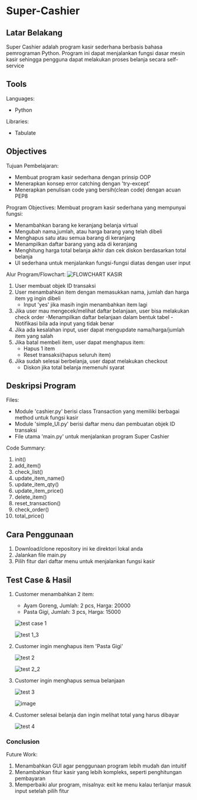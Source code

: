 # Super-Cashier


## Latar Belakang
Super Cashier adalah program kasir sederhana berbasis bahasa pemrograman Python. 
Program ini dapat menjalankan fungsi dasar mesin kasir sehingga pengguna dapat melakukan proses belanja secara self-service

## Tools
Languages: 
- Python

Libraries:
- Tabulate

## Objectives
Tujuan Pembelajaran:
- Membuat program kasir sederhana dengan prinsip OOP
- Menerapkan konsep error catching dengan 'try-except'
- Menerapkan penulisan code yang bersih(clean code) dengan acuan PEP8

Program Objectives:
Membuat program kasir sederhana yang mempunyai fungsi:
- Menambahkan barang ke keranjang belanja virtual
- Mengubah nama,jumlah, atau harga barang yang telah dibeli
- Menghapus satu atau semua barang di keranjang
- Menampilkan daftar barang yang ada di keranjang
- Menghitung harga total belanja akhir dan cek diskon berdasarkan total belanja 
- UI sederhana untuk menjalankan fungsi-fungsi diatas dengan user input

Alur Program/Flowchart:
![FLOWCHART KASIR](https://user-images.githubusercontent.com/122888994/216419676-545da74c-c9f1-4ba1-aa25-ba4289d85c0e.png)

1. User membuat objek ID transaksi
2. User menambahkan item dengan memasukkan nama, jumlah dan harga item yg ingin dibeli
    - Input 'yes' jika masih ingin menambahkan item lagi
3. Jika user mau mengecek/melihat daftar belanjaan, user bisa melakukan check order
    -Menampilkan daftar belanjaan dalam bentuk tabel
    -Notifikasi bila ada input yang tidak benar
5. Jika ada kesalahan input, user dapat mengupdate nama/harga/jumlah item yang salah
6. Jika batal membeli item, user dapat menghapus item:
    - Hapus 1 item
    - Reset transaksi(hapus seluruh item)
 7. Jika sudah selesai berbelanja, user dapat melakukan checkout
    - Diskon jika total belanja memenuhi syarat

## Deskripsi Program
Files:
- Module 'cashier.py' berisi class Transaction yang memiliki berbagai method untuk fungsi kasir
- Module 'simple_UI.py' berisi daftar menu dan pembuatan objek ID transaksi
- File utama 'main.py' untuk menjalankan program Super Cashier

Code Summary:
1. init()
2. add_item()
3. check_list()
4. update_item_name()
5. update_item_qty()
6. update_item_price()
7. delete_item()
8. reset_transaction()
9. check_order()
10. total_price()

## Cara Penggunaan
1. Download/clone repository ini ke direktori lokal anda
2. Jalankan file main.py
3. Pilih fitur dari daftar menu untuk menjalankan fungsi kasir

## Test Case & Hasil
1.  Customer menambahkan 2 item:
    - Ayam Goreng, Jumlah: 2 pcs, Harga: 20000
    - Pasta Gigi, Jumlah: 3 pcs, Harga: 15000
    
    ![test case 1](https://user-images.githubusercontent.com/122888994/216420674-4d42f9d7-0bce-403f-9cdd-6876004eb924.png)

    
    ![test 1_3](https://user-images.githubusercontent.com/122888994/215345540-93b45ee2-d279-43c5-8acc-86ceff434ba6.png)


2.  Customer ingin menghapus item 'Pasta Gigi'
  
    ![test 2](https://user-images.githubusercontent.com/122888994/215345712-83f1e6f5-3762-43ee-981d-f787a456b350.png)
    
    ![test 2_2](https://user-images.githubusercontent.com/122888994/215345719-6083ca56-8d87-4f19-9162-92585e063b09.png)

3.  Customer ingin menghapus semua belanjaan
 
    ![test 3](https://user-images.githubusercontent.com/122888994/215345400-571442c3-61ac-440d-bb17-5c0e323e50ba.png)
    
    ![image](https://user-images.githubusercontent.com/122888994/215345820-ba535a6f-fc89-4390-86e5-a642107f7dd0.png)

4.  Customer selesai belanja dan ingin melihat total yang harus dibayar

    ![test 4](https://user-images.githubusercontent.com/122888994/215345419-7b16db4c-aa54-497b-813a-4dc7045067e2.png)

### Conclusion

Future Work:
1. Menambahkan GUI agar penggunaan program lebih mudah dan intuitif
2. Menambahkan fitur kasir yang lebih kompleks, seperti penghitungan pembayaran
3. Memperbaiki alur program, misalnya: exit ke menu kalau terlanjur masuk input setelah pilih fitur


